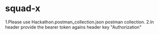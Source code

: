 # squad-x

1.Please use Hackathon.postman_collection.json postman collection.
2.In header provide the bearer token agains header key "Authorization"
